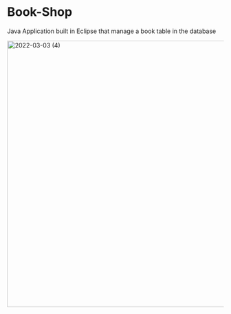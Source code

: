 # Book-Shop
Java Application built in Eclipse that manage a book table in the database

<img width="619" alt="2022-03-03 (4)" src="https://user-images.githubusercontent.com/99344776/156539608-a4309871-d19a-4ffa-bdac-cc6d47de8775.png">
